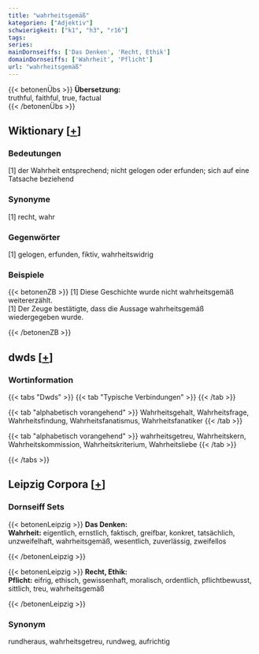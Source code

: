 ```yaml
---
title: "wahrheitsgemäß"
kategorien: ["Adjektiv"]
schwierigkeit: ["k1", "h3", "r16"]
tags:
series:
mainDornseiffs: ['Das Denken', 'Recht, Ethik']
domainDornseiffs: ['Wahrheit', 'Pflicht']
url: "wahrheitsgemäß"
---
```


{{< betonenÜbs >}}
**Übersetzung:**  
truthful, faithful, true, factual  
{{< /betonenÜbs >}}

## Wiktionary [[+](https://de.wiktionary.org/wiki/wahrheitsgemäß)]

### Bedeutungen
[1] der Wahrheit entsprechend; nicht gelogen oder erfunden; sich auf eine Tatsache beziehend  

### Synonyme
[1] recht, wahr  

### Gegenwörter
[1] gelogen, erfunden, fiktiv, wahrheitswidrig  

### Beispiele
{{< betonenZB >}}
[1] Diese Geschichte wurde nicht wahrheitsgemäß weitererzählt.  
[1] Der Zeuge bestätigte, dass die Aussage wahrheitsgemäß wiedergegeben wurde.  

{{< /betonenZB >}}


## dwds [[+](https://www.dwds.de/wb/wahrheitsgemäß)]

### Wortinformation
{{< tabs "Dwds" >}}
{{< tab "Typische Verbindungen" >}}
{{< /tab >}}

{{< tab "alphabetisch vorangehend" >}}
Wahrheitsgehalt, Wahrheitsfrage, Wahrheitsfindung, Wahrheitsfanatismus, Wahrheitsfanatiker
{{< /tab >}}

{{< tab "alphabetisch vorangehend" >}}
wahrheitsgetreu, Wahrheitskern, Wahrheitskommission, Wahrheitskriterium, Wahrheitsliebe
{{< /tab >}}

{{< /tabs >}}

## Leipzig Corpora [[+](https://corpora.uni-leipzig.de/en/res?word=wahrheitsgemäß&corpusId=deu_newscrawl-public_2018)]

### Dornseiff Sets
{{< betonenLeipzig >}}
**Das Denken:**  
**Wahrheit:** eigentlich, ernstlich, faktisch, greifbar, konkret, tatsächlich, unzweifelhaft, wahrheitsgemäß, wesentlich, zuverlässig, zweifellos  

{{< /betonenLeipzig >}}


{{< betonenLeipzig >}}
**Recht, Ethik:**  
**Pflicht:** eifrig, ethisch, gewissenhaft, moralisch, ordentlich, pflichtbewusst, sittlich, treu, wahrheitsgemäß  

{{< /betonenLeipzig >}}

### Synonym
rundheraus, wahrheitsgetreu, rundweg, aufrichtig

